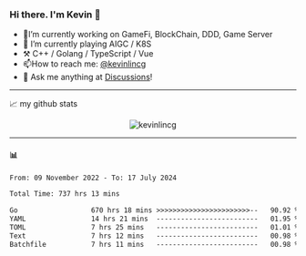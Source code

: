 ### Hi there. I'm Kevin 👋

- 🔭I’m currently working on GameFi, BlockChain, DDD, Game Server
- 🌱 I’m currently playing AIGC / K8S
-   :hammer_and_pick: C++ / Golang / TypeScript / Vue
- 📫How to reach me: [@kevinlincg](https://twitter.com/kevinlincg) 
-   :thought_balloon: Ask me anything at [Discussions](https://github.com/kevinlincg/kevinlincg/issues/new)!

---

📈 my github stats

<p align="center"> <img src="https://github-readme-stats-ouuan.vercel.app/api?username=kevinlincg&theme=dark&show_icons=true&count_private=true" alt="kevinlincg" />

---

#### :bar_chart: 

<!--START_SECTION:waka-->

```txt
From: 09 November 2022 - To: 17 July 2024

Total Time: 737 hrs 13 mins

Go                  670 hrs 18 mins >>>>>>>>>>>>>>>>>>>>>>>--   90.92 %
YAML                14 hrs 21 mins  -------------------------   01.95 %
TOML                7 hrs 25 mins   -------------------------   01.01 %
Text                7 hrs 12 mins   -------------------------   00.98 %
Batchfile           7 hrs 11 mins   -------------------------   00.98 %
```

<!--END_SECTION:waka-->
